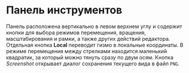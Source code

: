 # Панель инструментов

Панель расположена вертикально в левом верхнем углу и содержит кнопки для выбора режимов перемещения, вращения, масштабирования и рамки, а также других действий редактора. Отдельная кнопка **Local** переводит гизмо в локальные координаты. В режиме перемещения между стрелками находится маленький квадратик, за который можно тянуть сразу по двум осям.
Кнопка *Screenshot* открывает диалог сохранения текущего вида в файл ``PNG``.
